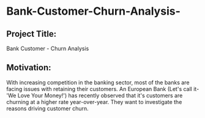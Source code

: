 # Bank-Customer-Churn-Analysis-

## Project Title:

Bank Customer - Churn Analysis

## Motivation:

With increasing competition in the banking sector, most of the banks are facing issues with retaining their customers. An European Bank (Let's call it- 'We Love Your Money!') has recently observed that it's customers are churning at a higher rate year-over-year. They want to investigate the reasons driving customer churn.


